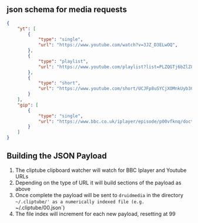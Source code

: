 ## json schema for media requests

```json
{
    "yt": [
        {
            "type": "single",
            "url": "https://www.youtube.com/watch?v=3JZ_D3ELwOQ",
        },
        {
            "type": "playlist",
            "url": "https://www.youtube.com/playlist?list=PLZQGTj6bZlZ8Q1J1Z1vJ1aZJ1J1Z1J1Z1",
        },
        {
            "type": "short",
            "url": "https://www.youtube.com/short/UCJFp8uSYCjXOMnkUyb3CQ3Q",
        }
    ],
    "gip": [
        {
            "type": "single",
            "url": "https://www.bbc.co.uk/iplayer/episode/p00vfknq/doctor-who-19631996-season-16-the-ribos-operation-part-1"
        }
    ]
}
```

## Building the JSON Payload

1. The cliptube clipboard watcher will watch for BBC Iplayer and Youtube URLs
1. Depending on the type of URL it will build sections of the payload as above
1. Once complete the payload will be sent to `druidmedia` in the directory
   `~/.cliptube/' as a numerically indexed file (e.g. `~/.cliptube/00.json`)
1. The file index will increment for each new payload, resetting at 99
